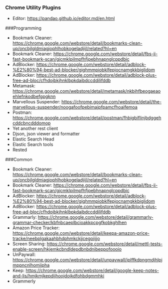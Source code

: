 ### Chrome Utility Plugins

- Editor: https://pandao.github.io/editor.md/en.html

###Programming
- Bookmark Cleaner: https://chrome.google.com/webstore/detail/bookmarks-clean-up/oncbjlgldmiagjophlhobkogeladjijl/related?hl=en
- Bookmark Cleaner: https://chrome.google.com/webstore/detail/fbs-ii-fast-bookmark-scan/gjcmklpilmpfhfjpebhnapnglcppdbic
- AdBlocker: https://chrome.google.com/webstore/detail/adblock-%E2%80%94-best-ad-blocker/gighmmpiobklfepjocnamgkkbiglidom
- AdBlocker: https://chrome.google.com/webstore/detail/adblock-plus-free-ad-bloc/cfhdojbkjhnklbpkdaibdccddilifddb
- Metamask: https://chrome.google.com/webstore/detail/metamask/nkbihfbeogaeaoehlefnkodbefgpgknn
- Marvellous Suspender: https://chrome.google.com/webstore/detail/the-marvellous-suspender/noogafoofpebimajpfpamcfhoaifemoa
- Postman: https://chrome.google.com/webstore/detail/postman/fhbjgbiflinjbdggehcddcbncdddomop
- Yet another rest client 
- Djson, json viewer and formatter
- Elastic Search Head
- Elastic Search tools
- Rested


###Common
- Bookmark Cleaner: https://chrome.google.com/webstore/detail/bookmarks-clean-up/oncbjlgldmiagjophlhobkogeladjijl/related?hl=en
- Bookmark Cleaner: https://chrome.google.com/webstore/detail/fbs-ii-fast-bookmark-scan/gjcmklpilmpfhfjpebhnapnglcppdbic
- AdBlocker: https://chrome.google.com/webstore/detail/adblock-%E2%80%94-best-ad-blocker/gighmmpiobklfepjocnamgkkbiglidom
- AdBlocker: https://chrome.google.com/webstore/detail/adblock-plus-free-ad-bloc/cfhdojbkjhnklbpkdaibdccddilifddb
- Grammarly: https://chrome.google.com/webstore/detail/grammarly-grammar-checker/kbfnbcaeplbcioakkpcpgfkobkghlhen
- Amazon Price Tracker: https://chrome.google.com/webstore/detail/keepa-amazon-price-tracke/neebplgakaahbhdphmkckjjcegoiijjo
- Screen Sharing: https://chrome.google.com/webstore/detail/mettl-tests-enable-screen/hkjemkcbndldepdbnbdnibeppofoooio
- UnPaywall: https://chrome.google.com/webstore/detail/unpaywall/iplffkdpngmdjhlpjmppncnlhomiipha
- Keep: https://chrome.google.com/webstore/detail/google-keep-notes-and-lis/hmjkmjkepdijhoojdojkdfohbdgmmhki
- Grammerly
